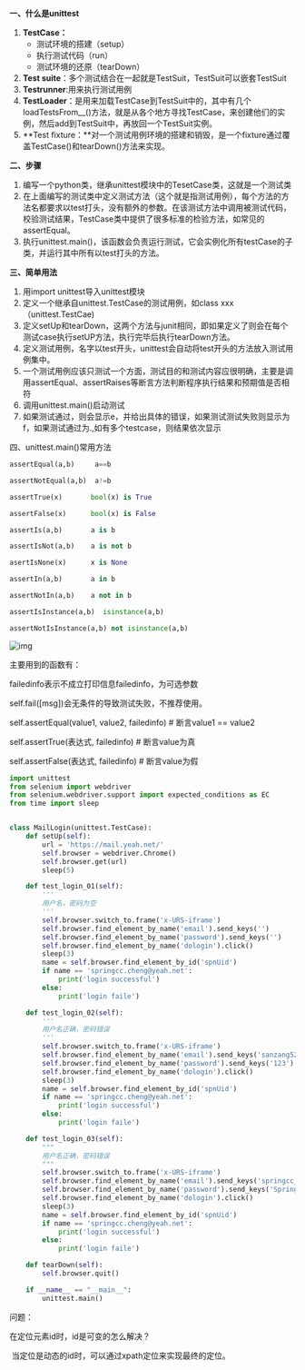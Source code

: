 **一、什么是unittest**

1. **TestCase：**
   - 测试环境的搭建（setup）
   - 执行测试代码（run）
   - 测试环境的还原（tearDown）
2. **Test suite**：多个测试结合在一起就是TestSuit，TestSuit可以嵌套TestSuit
3. **Testrunner**:用来执行测试用例
4. **TestLoader**：是用来加载TestCase到TestSuit中的，其中有几个loadTestsFrom__()方法，就是从各个地方寻找TestCase，来创建他们的实例，然后add到TestSuit中，再放回一个TestSuit实例。
5. **Test fixture：**对一个测试用例环境的搭建和销毁，是一个fixture通过覆盖TestCase()和tearDown()方法来实现。

**二、步骤**

1. 编写一个python类，继承unittest模块中的TesetCase类，这就是一个测试类
2. 在上面编写的测试类中定义测试方法（这个就是指测试用例），每个方法的方法名都要求以test打头，没有额外的参数。在该测试方法中调用被测试代码，校验测试结果，TestCase类中提供了很多标准的检验方法，如常见的assertEqual。
3. 执行unittest.main()，该函数会负责运行测试，它会实例化所有testCase的子类，并运行其中所有以test打头的方法。

**三、简单用法**

1. 用import unittest导入unittest模块
2. 定义一个继承自unittest.TestCase的测试用例，如class xxx（unittest.TestCae)
3. 定义setUp和tearDown，这两个方法与junit相同，即如果定义了则会在每个测试case执行setUP方法，执行完毕后执行tearDown方法。
4. 定义测试用例，名字以test开头，unittest会自动将test开头的方法放入测试用例集中。
5. 一个测试用例应该只测试一个方面，测试目的和测试内容应很明确，主要是调用assertEqual、assertRaises等断言方法判断程序执行结果和预期值是否相符
6. 调用unittest.main()启动测试
7. 如果测试通过，则会显示e，并给出具体的错误，如果测试测试失败则显示为f，如果测试通过为.,如有多个testcase，则结果依次显示

四、unittest.main()常用方法

```python
assertEqual(a,b)     a==b

assertNotEqual(a,b)  a!=b

assertTrue(x)       bool(x) is True

assertFalse(x)      bool(x) is False

assertIs(a,b)       a is b

assertIsNot(a,b)    a is not b

asertIsNone(x) 		x is None

assertIn(a,b)		a in b

assertNotIn(a,b)	a not in b

assertIsInstance(a,b)  isinstance(a,b)

assertNotIsInstance(a,b) not isinstance(a,b)
```

![img](https://upload-images.jianshu.io/upload_images/11349666-80bb857d40e76800.png)

主要用到的函数有：

failedinfo表示不成立打印信息failedinfo，为可选参数

self.fail([msg])会无条件的导致测试失败，不推荐使用。

self.assertEqual(value1, value2, failedinfo) # 断言value1 == value2

self.assertTrue(表达式, failedinfo) # 断言value为真

self.assertFalse(表达式, failedinfo) # 断言value为假

```python
import unittest
from selenium import webdriver
from selenium.webdriver.support import expected_conditions as EC
from time import sleep


class MailLogin(unittest.TestCase):
    def setUp(self):
        url = 'https://mail.yeah.net/'
        self.browser = webdriver.Chrome()
        self.browser.get(url)
        sleep(5)

    def test_login_01(self):
        '''
        用户名，密码为空
        '''
        self.browser.switch_to.frame('x-URS-iframe')
        self.browser.find_element_by_name('email').send_keys('')
        self.browser.find_element_by_name('password').send_keys('')
        self.browser.find_element_by_name('dologin').click()
        sleep(3)
        name = self.browser.find_element_by_id('spnUid')
        if name == 'springcc.cheng@yeah.net':
            print('login successful')
        else:
            print('login faile')

    def test_login_02(self):
        '''
        用户名正确，密码错误
        '''
        self.browser.switch_to.frame('x-URS-iframe')
        self.browser.find_element_by_name('email').send_keys('sanzang520')
        self.browser.find_element_by_name('password').send_keys('123')
        self.browser.find_element_by_name('dologin').click()
        sleep(3)
        name = self.browser.find_element_by_id('spnUid')
        if name == 'springcc.cheng@yeah.net':
            print('login successful')
        else:
            print('login faile')

    def test_login_03(self):
        """
        用户名正确，密码错误
        """
        self.browser.switch_to.frame('x-URS-iframe')
        self.browser.find_element_by_name('email').send_keys('springcc_cheng')
        self.browser.find_element_by_name('password').send_keys('Spring112233')
        self.browser.find_element_by_name('dologin').click()
        sleep(3)
        name = self.browser.find_element_by_id('spnUid')
        if name == 'springcc.cheng@yeah.net':
            print('login successful')
        else:
            print('login faile')

    def tearDown(self):
        self.browser.quit()

    if __name__ == "__main__":
        unittest.main()

```

问题：

在定位元素id时，id是可变的怎么解决？

​		当定位是动态的id时，可以通过xpath定位来实现最终的定位。